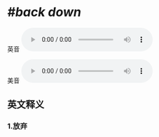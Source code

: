 # ***\#back down*** 
英音
<audio src="./media/back down1_AAC.aac" controls="controls"></audio>

美音
<audio src="./media/back down2_AAC.aac" controls="controls"></audio>



  

英文释义
---
### 1.**放弃**  



